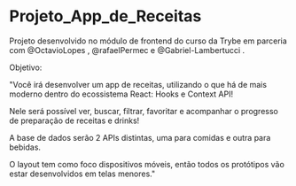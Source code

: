 # Projeto_App_de_Receitas

Projeto desenvolvido no módulo de frontend do curso da Trybe em parceria com @OctavioLopes , @rafaelPermec e @Gabriel-Lambertucci .

Objetivo:

"Você irá desenvolver um app de receitas, utilizando o que há de mais moderno dentro do ecossistema React: Hooks e Context API!

Nele será possível ver, buscar, filtrar, favoritar e acompanhar o progresso de preparação de receitas e drinks!

A base de dados serão 2 APIs distintas, uma para comidas e outra para bebidas.

O layout tem como foco dispositivos móveis, então todos os protótipos vão estar desenvolvidos em telas menores."
